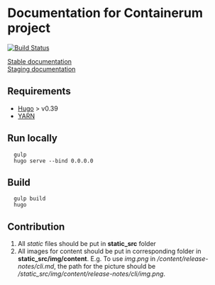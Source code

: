 # Documentation for Containerum project

[![Build Status](https://travis-ci.org/containerum/containerum-docs.svg?branch=master)](https://travis-ci.org/containerum/containerum-docs)

[Stable documentation](https://docs.containerum.com)  
[Staging documentation](https://docs-stage.hub.containerum.io)


## Requirements
* [Hugo](https://github.com/gohugoio/hugo) > v0.39
* [YARN](https://yarnpkg.com)


## Run locally
```
  gulp
  hugo serve --bind 0.0.0.0
```


## Build
```
  gulp build
  hugo
```

## Contribution

1. All *static* files should be put in **static_src** folder
2. All images for content should be put in corresponding folder in **static_src/img/content**.
E.g. To use *img.png* in */content/release-notes/cli.md*, the path for the picture should be */static_src/img/content/release-notes/cli/img.png*.
